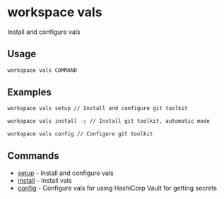 # workspace vals

Install and configure vals

## Usage

```bash
workspace vals COMMAND
```

## Examples

```bash
workspace vals setup // Install and configure git toolkit
```

```bash
workspace vals install -y // Install git toolkit, automatic mode
```

```bash
workspace vals config // Configure git toolkit
```

## Commands

- [setup](workspace%20vals%20setup) - Install and configure vals
- [install](workspace%20vals%20install) - Install vals
- [config](workspace%20vals%20config) - Configure vals for using HashiCorp Vault for getting secrets



